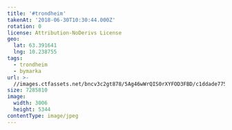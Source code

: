 ```yaml
---
title: '#trondheim'
takenAt: '2018-06-30T10:30:44.000Z'
rotation: 0
license: Attribution-NoDerivs License
geo:
  lat: 63.391641
  lng: 10.238755
tags:
  - trondheim
  - bymarka
url: >-
  //images.ctfassets.net/bncv3c2gt878/5Ag46wWrQIS0rXYFOD3FBD/c1ddade7751a1d8e11445827b9c666b2/trondheim_28241686607_o
size: 7285810
image:
  width: 3006
  height: 5344
contentType: image/jpeg
---
```


